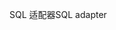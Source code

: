 <span data-ttu-id="3488d-101">SQL 适配器</span><span class="sxs-lookup"><span data-stu-id="3488d-101">SQL adapter</span></span>